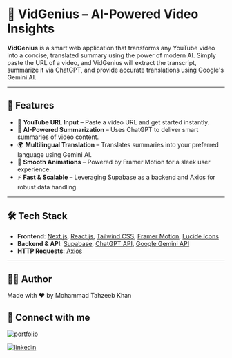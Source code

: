 # 🎥 VidGenius – AI-Powered Video Insights

**VidGenius** is a smart web application that transforms any YouTube video into a concise, translated summary using the power of modern AI. Simply paste the URL of a video, and VidGenius will extract the transcript, summarize it via ChatGPT, and provide accurate translations using Google's Gemini AI.

---

## 🚀 Features

- 🎯 **YouTube URL Input** – Paste a video URL and get started instantly.
- 🧠 **AI-Powered Summarization** – Uses ChatGPT to deliver smart summaries of video content.
- 🌍 **Multilingual Translation** – Translates summaries into your preferred language using Gemini AI.
- 🎨 **Smooth Animations** – Powered by Framer Motion for a sleek user experience.
- ⚡ **Fast & Scalable** – Leveraging Supabase as a backend and Axios for robust data handling.

---

## 🛠️ Tech Stack

- **Frontend**: [Next.js](https://nextjs.org/), [React.js](https://reactjs.org/), [Tailwind CSS](https://tailwindcss.com/), [Framer Motion](https://www.framer.com/motion/), [Lucide Icons](https://lucide.dev/)
- **Backend & API**: [Supabase](https://supabase.com/), [ChatGPT API](https://platform.openai.com/), [Google Gemini API](https://deepmind.google/technologies/gemini/)
- **HTTP Requests**: [Axios](https://axios-http.com/)

---






## 🧑‍💻 Author


Made with ❤️ by Mohammad Tahzeeb Khan


## 🔗 Connect with me
[![portfolio](https://img.shields.io/badge/my_portfolio-000?style=for-the-badge&logo=ko-fi&logoColor=white)](https://tahzee.dev)


[![linkedin](https://img.shields.io/badge/linkedin-0A66C2?style=for-the-badge&logo=linkedin&logoColor=white)](https://www.linkedin.com/in/md-tahzeeb-k/)
